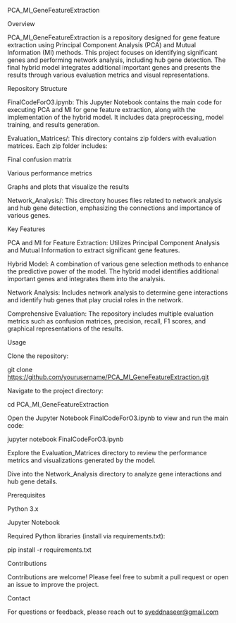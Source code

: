 PCA_MI_GeneFeatureExtraction

Overview

PCA_MI_GeneFeatureExtraction is a repository designed for gene feature extraction using Principal Component Analysis (PCA) and Mutual Information (MI) methods. This project focuses on identifying significant genes and performing network analysis, including hub gene detection. The final hybrid model integrates additional important genes and presents the results through various evaluation metrics and visual representations.

Repository Structure

FinalCodeForO3.ipynb: This Jupyter Notebook contains the main code for executing PCA and MI for gene feature extraction, along with the implementation of the hybrid model. It includes data preprocessing, model training, and results generation.

Evaluation_Matrices/: This directory contains zip folders with evaluation matrices. Each zip folder includes:

Final confusion matrix

Various performance metrics

Graphs and plots that visualize the results

Network_Analysis/: This directory houses files related to network analysis and hub gene detection, emphasizing the connections and importance of various genes.

Key Features

PCA and MI for Feature Extraction: Utilizes Principal Component Analysis and Mutual Information to extract significant gene features.

Hybrid Model: A combination of various gene selection methods to enhance the predictive power of the model. The hybrid model identifies additional important genes and integrates them into the analysis.

Network Analysis: Includes network analysis to determine gene interactions and identify hub genes that play crucial roles in the network.

Comprehensive Evaluation: The repository includes multiple evaluation metrics such as confusion matrices, precision, recall, F1 scores, and graphical representations of the results.

Usage

Clone the repository:

git clone https://github.com/yourusername/PCA_MI_GeneFeatureExtraction.git

Navigate to the project directory:

cd PCA_MI_GeneFeatureExtraction

Open the Jupyter Notebook FinalCodeForO3.ipynb to view and run the main code:

jupyter notebook FinalCodeForO3.ipynb

Explore the Evaluation_Matrices directory to review the performance metrics and visualizations generated by the model.

Dive into the Network_Analysis directory to analyze gene interactions and hub gene details.

Prerequisites

Python 3.x

Jupyter Notebook

Required Python libraries (install via requirements.txt):

pip install -r requirements.txt

Contributions

Contributions are welcome! Please feel free to submit a pull request or open an issue to improve the project.


Contact

For questions or feedback, please reach out to syeddnaseer@gmail.com
